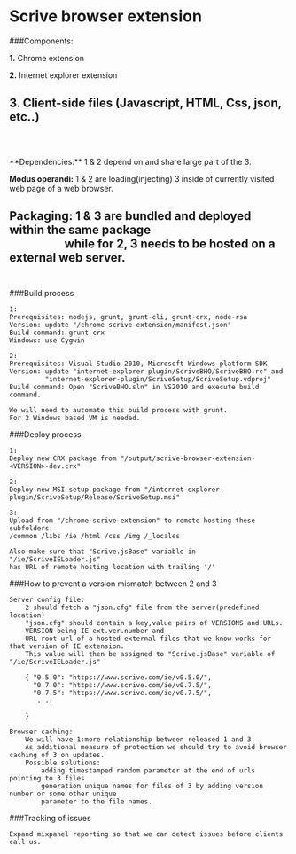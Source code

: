 
Scrive browser extension
=================================
###Components:

  **1.** Chrome extension
  
  **2.** Internet explorer extension
  
  **3.** Client-side files (Javascript, HTML, Css, json, etc..)
  <br><br>
 ---
  <br>
**Dependencies:** 1 & 2 depend on and share large part of the 3.

**Modus operandi:** 1 & 2 are loading(injecting) 3 inside of currently visited web page of a web browser.

**Packaging:** 1 & 3 are bundled and deployed within the same package<BR>
&nbsp;&nbsp;&nbsp;&nbsp;&nbsp;&nbsp;&nbsp;&nbsp;&nbsp;&nbsp;&nbsp;&nbsp;&nbsp;&nbsp;&nbsp;&nbsp;&nbsp;&nbsp;&nbsp;
while for 2, 3 needs to be hosted on a external web server.
<br><br>
---
###Build process

    1:
    Prerequisites: nodejs, grunt, grunt-cli, grunt-crx, node-rsa
    Version: update "/chrome-scrive-extension/manifest.json"
    Build command: grunt crx
    Windows: use Cygwin
    
    2:
    Prerequisites: Visual Studio 2010, Microsoft Windows platform SDK
    Version: update "internet-explorer-plugin/ScriveBHO/ScriveBHO.rc" and
             "internet-explorer-plugin/ScriveSetup/ScriveSetup.vdproj"
    Build command: Open "ScriveBHO.sln" in VS2010 and execute build command.

    We will need to automate this build process with grunt.
    For 2 Windows based VM is needed.


###Deploy process

    1:
    Deploy new CRX package from "/output/scrive-browser-extension-<VERSION>-dev.crx"

    2:
    Deploy new MSI setup package from "/internet-explorer-plugin/ScriveSetup/Release/ScriveSetup.msi"

    3:
    Upload from "/chrome-scrive-extension" to remote hosting these subfolders:
    /common /libs /ie /html /css /img /_locales

    Also make sure that "Scrive.jsBase" variable in "/ie/ScriveIELoader.js" 
    has URL of remote hosting location with trailing '/'


###How to prevent a version mismatch between 2 and 3

    Server config file:
        2 should fetch a "json.cfg" file from the server(predefined location)
        "json.cfg" should contain a key,value pairs of VERSIONS and URLs.
        VERSION being IE ext.ver.number and
        URL root url of a hosted external files that we know works for that version of IE extension.
        This value will then be assigned to "Scrive.jsBase" variable of "/ie/ScriveIELoader.js"

        { "0.5.0": "https://www.scrive.com/ie/v0.5.0/",
          "0.7.0": "https://www.scrive.com/ie/v0.7.5/",
          "0.7.5": "https://www.scrive.com/ie/v0.7.5/",
           ....

        }
        
    Browser caching:
        We will have 1:more relationship between released 1 and 3.
        As additional measure of protection we should try to avoid browser caching of 3 on updates.
        Possible solutions:
            adding timestamped random parameter at the end of urls pointing to 3 files
            generation unique names for files of 3 by adding version number or some other unique 
            parameter to the file names.



###Tracking of issues

    Expand mixpanel reporting so that we can detect issues before clients call us.




